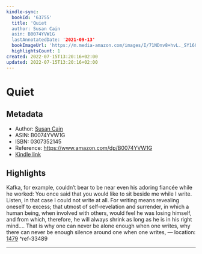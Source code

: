 ```yaml
---
kindle-sync:
  bookId: '63755'
  title: 'Quiet
  author: Susan Cain
  asin: B0074YVW1G
  lastAnnotatedDate: '2021-09-13'
  bookImageUrl: 'https://m.media-amazon.com/images/I/71NDnv8+hvL._SY160.jpg'
  highlightsCount: 1
created: 2022-07-15T13:20:16+02:00
updated: 2022-07-15T13:20:16+02:00
---
```

# Quiet
## Metadata
* Author: [Susan Cain](https://www.amazon.com/Susan-Cain/e/B004XVMVYK/ref=dp_byline_cont_ebooks_1)
* ASIN: B0074YVW1G
* ISBN: 0307352145
* Reference: https://www.amazon.com/dp/B0074YVW1G
* [Kindle link](kindle://book?action=open&asin=B0074YVW1G)

## Highlights
Kafka, for example, couldn’t bear to be near even his adoring fiancée while he worked: You once said that you would like to sit beside me while I write. Listen, in that case I could not write at all. For writing means revealing oneself to excess; that utmost of self-revelation and surrender, in which a human being, when involved with others, would feel he was losing himself, and from which, therefore, he will always shrink as long as he is in his right mind.… That is why one can never be alone enough when one writes, why there can never be enough silence around one when one writes, — location: [1479](kindle://book?action=open&asin=B0074YVW1G&location=1479) ^ref-33489

---

